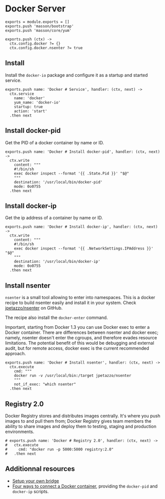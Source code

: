 

# Docker Server

    exports = module.exports = []
    exports.push 'masson/bootstrap'
    exports.push 'masson/core/yum'

    exports.push (ctx) ->
      ctx.config.docker ?= {}
      ctx.config.docker.nsenter ?= true

## Install

Install the `docker-io` package and configure it as a startup and started
service.

    exports.push name: 'Docker # Service', handler: (ctx, next) ->
      ctx.service
        name: 'docker'
        yum_name: 'docker-io'
        startup: true
        action: 'start'
      .then next

## Install docker-pid

Get the PID of a docker container by name or ID.

    exports.push name: 'Docker # Install docker-pid', handler: (ctx, next) ->
      ctx.write
        content: """
        #!/bin/sh
        exec docker inspect --format '{{ .State.Pid }}' "$@"
        """
        destination: '/usr/local/bin/docker-pid'
        mode: 0o0755
      .then next

## Install docker-ip

Get the ip address of a container by name or ID.

    exports.push name: 'Docker # Install docker-ip', handler: (ctx, next) ->
      ctx.write
        content: """
        #!/bin/sh
        exec docker inspect --format '{{ .NetworkSettings.IPAddress }}' "$@"
        """
        destination: '/usr/local/bin/docker-ip'
        mode: 0o0755
      .then next

## Install nsenter

`nsenter` is a small tool allowing to enter into namespaces. This is a docker
recipe to build nsenter easily and install it in your system. Check 
[jpetazzo/nsenter][nsenter] on GitHub.

The recipe also install the `docker-enter` command.

Important, starting from Docker 1.3 you can use Docker exec to enter a Docker
container. There are differences between nsenter and docker exec; namely,
nsenter doesn't enter the cgroups, and therefore evades resource limitations.
The potential benefit of this would be debugging and external audit, but for
remote access, docker exec is the current recommended approach.

    exports.push name: 'Docker # Install nsenter', handler: (ctx, next) ->
      ctx.execute
        cmd: """
        docker run -v /usr/local/bin:/target jpetazzo/nsenter
        """
        not_if_exec: "which nsenter"
      .then next

## Registry 2.0

Docker Registry stores and distributes images centrally. It's where you push
images to and pull them from; Docker Registry gives team members the ability to
share images and deploy them to testing, staging and production environments.

    # exports.push name: 'Docker # Registry 2.0', handler: (ctx, next) ->
    #   ctx.execute
    #     cmd: "docker run -p 5000:5000 registry:2.0"
    #   .then next
    

## Additionnal resources

*   [Setup your own bridge](http://jpetazzo.github.io/2013/10/16/configure-docker-bridge-network/)
*   [Four ways to connect a Docker container](http://blog.oddbit.com/2014/08/11/four-ways-to-connect-a-docker/), providing the `docker-pid` and `docker-ip` scripts.

[nsenter]: http://jpetazzo.github.io/2014/06/23/docker-ssh-considered-evil/

